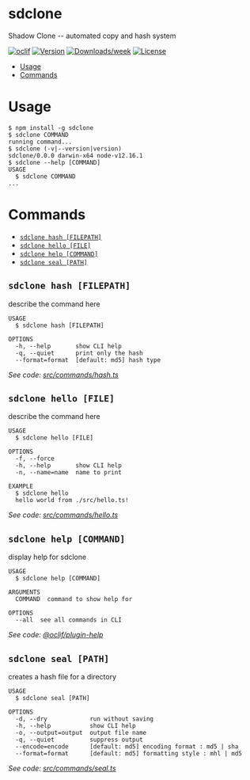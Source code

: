 sdclone
=======

Shadow Clone -- automated copy and hash system

[![oclif](https://img.shields.io/badge/cli-oclif-brightgreen.svg)](https://oclif.io)
[![Version](https://img.shields.io/npm/v/sdclone.svg)](https://npmjs.org/package/sdclone)
[![Downloads/week](https://img.shields.io/npm/dw/sdclone.svg)](https://npmjs.org/package/sdclone)
[![License](https://img.shields.io/npm/l/sdclone.svg)](https://github.com/x43romp/sdclone/blob/master/package.json)

<!-- toc -->
* [Usage](#usage)
* [Commands](#commands)
<!-- tocstop -->
# Usage
<!-- usage -->
```sh-session
$ npm install -g sdclone
$ sdclone COMMAND
running command...
$ sdclone (-v|--version|version)
sdclone/0.0.0 darwin-x64 node-v12.16.1
$ sdclone --help [COMMAND]
USAGE
  $ sdclone COMMAND
...
```
<!-- usagestop -->
# Commands
<!-- commands -->
* [`sdclone hash [FILEPATH]`](#sdclone-hash-filepath)
* [`sdclone hello [FILE]`](#sdclone-hello-file)
* [`sdclone help [COMMAND]`](#sdclone-help-command)
* [`sdclone seal [PATH]`](#sdclone-seal-path)

## `sdclone hash [FILEPATH]`

describe the command here

```
USAGE
  $ sdclone hash [FILEPATH]

OPTIONS
  -h, --help       show CLI help
  -q, --quiet      print only the hash
  --format=format  [default: md5] hash type
```

_See code: [src/commands/hash.ts](https://github.com/x43romp/sdclone/blob/v0.0.0/src/commands/hash.ts)_

## `sdclone hello [FILE]`

describe the command here

```
USAGE
  $ sdclone hello [FILE]

OPTIONS
  -f, --force
  -h, --help       show CLI help
  -n, --name=name  name to print

EXAMPLE
  $ sdclone hello
  hello world from ./src/hello.ts!
```

_See code: [src/commands/hello.ts](https://github.com/x43romp/sdclone/blob/v0.0.0/src/commands/hello.ts)_

## `sdclone help [COMMAND]`

display help for sdclone

```
USAGE
  $ sdclone help [COMMAND]

ARGUMENTS
  COMMAND  command to show help for

OPTIONS
  --all  see all commands in CLI
```

_See code: [@oclif/plugin-help](https://github.com/oclif/plugin-help/blob/v2.2.3/src/commands/help.ts)_

## `sdclone seal [PATH]`

creates a hash file for a directory

```
USAGE
  $ sdclone seal [PATH]

OPTIONS
  -d, --dry            run without saving
  -h, --help           show CLI help
  -o, --output=output  output file name
  -q, --quiet          suppress output
  --encode=encode      [default: md5] encoding format : md5 | sha
  --format=format      [default: md5] formatting style : mhl | md5
```

_See code: [src/commands/seal.ts](https://github.com/x43romp/sdclone/blob/v0.0.0/src/commands/seal.ts)_
<!-- commandsstop -->
